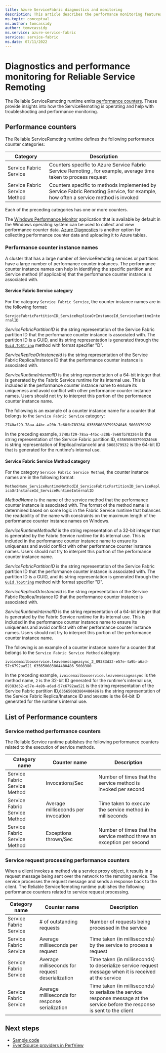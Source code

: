 ```yaml
---
title: Azure ServiceFabric diagnostics and monitoring 
description: This article describes the performance monitoring features in the Service Fabric Reliable ServiceRemoting runtime, like  performance counters emitted by it.
ms.topic: conceptual
ms.author: tomcassidy
author: tomvcassidy
ms.service: azure-service-fabric
services: service-fabric
ms.date: 07/11/2022
---
```


# Diagnostics and performance monitoring for Reliable Service Remoting
The Reliable ServiceRemoting runtime emits  [performance counters](/dotnet/api/system.diagnostics.performancecounter). These provide insights into how the ServiceRemoting is operating and help with troubleshooting and performance monitoring.

## Performance counters
The Reliable ServiceRemoting runtime defines the following performance counter categories:

| Category | Description |
| --- | --- |
| Service Fabric Service |Counters specific to Azure Service Fabric Service Remoting , for example, average time taken to process request |
| Service Fabric Service Method |Counters specific to methods implemented by Service Fabric Remoting Service, for example, how often a service method is invoked |

Each of the preceding categories has one or more counters.

The [Windows Performance Monitor](/previous-versions/windows/it-pro/windows-server-2008-R2-and-2008/cc749249(v=ws.11)) application that is available by default in the Windows operating system can be used to collect and view performance counter data. [Azure Diagnostics](../cloud-services/cloud-services-dotnet-diagnostics.md) is another option for collecting performance counter data and uploading it to Azure tables.

### Performance counter instance names
A cluster that has a large number of  ServiceRemoting services or partitions have a large number of  performance counter instances. The performance counter instance names can help in identifying the specific partition and Service method (if applicable) that the performance counter instance is associated with.

#### Service Fabric Service category
For the category `Service Fabric Service`, the counter instance names are in the following format:

`ServiceFabricPartitionID_ServiceReplicaOrInstanceId_ServiceRuntimeInternalID`

*ServiceFabricPartitionID* is the string representation of the Service Fabric partition ID that the performance counter instance is associated with. The partition ID is a GUID, and its string representation is generated through the [`Guid.ToString`](/dotnet/api/system.guid.tostring#System_Guid_ToString_System_String_) method with format specifier "D".

*ServiceReplicaOrInstanceId* is the string representation of the Service Fabric Replica/Instance ID that the performance counter instance is associated with.

*ServiceRuntimeInternalID* is the string representation of a 64-bit integer that is generated by the Fabric Service runtime for its internal use. This is included in the performance counter instance name to ensure its uniqueness and avoid conflict with other performance counter instance names. Users should not try to interpret this portion of the performance counter instance name.

The following is an example of a counter instance name for a counter that belongs to the `Service Fabric Service` category:

`2740af29-78aa-44bc-a20b-7e60fb783264_635650083799324046_5008379932`

In the preceding example, `2740af29-78aa-44bc-a20b-7e60fb783264` is the string representation of the Service Fabric partition ID, `635650083799324046` is string representation of Replica/InstanceId and `5008379932` is the 64-bit ID that is generated for the runtime's internal use.

#### Service Fabric Service Method category
For the category `Service Fabric Service Method`, the counter instance names are in the following format:

`MethodName_ServiceRuntimeMethodId_ServiceFabricPartitionID_ServiceReplicaOrInstanceId_ServiceRuntimeInternalID`

*MethodName* is the name of the service method that the performance counter instance is associated with. The format of the method name is determined based on some logic in the Fabric Service runtime that balances the readability of the name with constraints on the maximum length of the performance counter instance names on Windows.

*ServiceRuntimeMethodId* is the string representation of a 32-bit integer that is generated by the Fabric Service runtime for its internal use. This is included in the performance counter instance name to ensure its uniqueness and avoid conflict with other performance counter instance names. Users should not try to interpret this portion of the performance counter instance name.

*ServiceFabricPartitionID* is the string representation of the Service Fabric partition ID that the performance counter instance is associated with. The partition ID is a GUID, and its string representation is generated through the [`Guid.ToString`](/dotnet/api/system.guid.tostring#System_Guid_ToString_System_String_) method with format specifier "D".

*ServiceReplicaOrInstanceId* is the string representation of the Service Fabric Replica/Instance ID that the performance counter instance is associated with.

*ServiceRuntimeInternalID* is the string representation of a 64-bit integer that is generated by the Fabric Service runtime for its internal use. This is included in the performance counter instance name to ensure its uniqueness and avoid conflict with other performance counter instance names. Users should not try to interpret this portion of the performance counter instance name.

The following is an example of a counter instance name for a counter that belongs to the `Service Fabric Service Method` category:

`ivoicemailboxservice.leavemessageasync_2_89383d32-e57e-4a9b-a6ad-57c6792aa521_635650083804480486_5008380`

In the preceding example, `ivoicemailboxservice.leavemessageasync` is the method name, `2` is the 32-bit ID generated for the runtime's internal use, `89383d32-e57e-4a9b-a6ad-57c6792aa521` is the string representation of the Service Fabric partition ID,`635650083804480486` is the string representation of the Service Fabric Replica/Instance ID and `5008380` is the 64-bit ID generated for the runtime's internal use.

## List of Performance counters
### Service method performance counters

The Reliable Service runtime publishes the following performance counters related to the execution of service methods.

| Category name | Counter name | Description |
| --- | --- | --- |
| Service Fabric Service Method |Invocations/Sec |Number of times that the  service method is invoked per second |
| Service Fabric Service Method |Average milliseconds per invocation |Time taken to execute the service method in milliseconds |
| Service Fabric Service Method |Exceptions thrown/Sec |Number of times that the service method threw an exception per second |

### Service request processing performance counters
When a client invokes a method via a service proxy object, it results in a request message being sent over the network to the remoting service. The service processes the request message and sends a response back to the client. The Reliable ServiceRemoting runtime publishes the following performance counters related to service request processing.

| Category name | Counter name | Description |
| --- | --- | --- |
| Service Fabric Service |# of outstanding requests |Number of requests being processed in the service |
| Service Fabric Service |Average milliseconds per request |Time taken (in milliseconds) by the service to process a request |
| Service Fabric Service |Average milliseconds for request deserialization |Time taken (in milliseconds) to deserialize service request message when it is received at the service |
| Service Fabric Service |Average milliseconds for response serialization |Time taken (in milliseconds) to serialize the service response message at the service before the response is sent to the client |

## Next steps
* [Sample code](https://azure.microsoft.com/resources/samples/?service=service-fabric&sort=0)
* [EventSource providers in PerfView](/archive/blogs/vancem/introduction-tutorial-logging-etw-events-in-c-system-diagnostics-tracing-eventsource)
